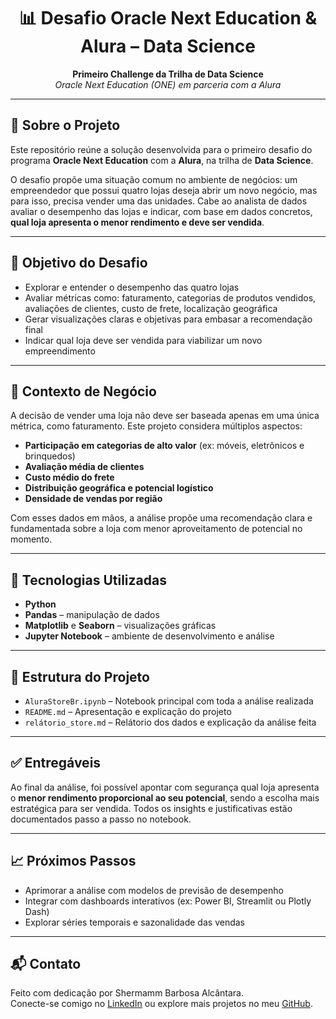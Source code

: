 <h1 align="center">📊 Desafio Oracle Next Education & Alura – Data Science</h1>

<p align="center">
  <strong>Primeiro Challenge da Trilha de Data Science</strong><br>
  <em>Oracle Next Education (ONE) em parceria com a Alura</em>
</p>

<hr>

<h2>🧠 Sobre o Projeto</h2>

<p>
  Este repositório reúne a solução desenvolvida para o primeiro desafio do programa <strong>Oracle Next Education</strong> com a <strong>Alura</strong>, na trilha de <strong>Data Science</strong>.
</p>

<p>
  O desafio propõe uma situação comum no ambiente de negócios: um empreendedor que possui quatro lojas deseja abrir um novo negócio, mas para isso, precisa vender uma das unidades. Cabe ao analista de dados avaliar o desempenho das lojas e indicar, com base em dados concretos, <strong>qual loja apresenta o menor rendimento e deve ser vendida</strong>.
</p>

<hr>

<h2>🎯 Objetivo do Desafio</h2>

<ul>
  <li>Explorar e entender o desempenho das quatro lojas</li>
  <li>Avaliar métricas como: faturamento, categorias de produtos vendidos, avaliações de clientes, custo de frete, localização geográfica</li>
  <li>Gerar visualizações claras e objetivas para embasar a recomendação final</li>
  <li>Indicar qual loja deve ser vendida para viabilizar um novo empreendimento</li>
</ul>

<hr>

<h2>💼 Contexto de Negócio</h2>

<p>
  A decisão de vender uma loja não deve ser baseada apenas em uma única métrica, como faturamento. Este projeto considera múltiplos aspectos:
</p>

<ul>
  <li><strong>Participação em categorias de alto valor</strong> (ex: móveis, eletrônicos e brinquedos)</li>
  <li><strong>Avaliação média de clientes</strong></li>
  <li><strong>Custo médio do frete</strong></li>
  <li><strong>Distribuição geográfica e potencial logístico</strong></li>
  <li><strong>Densidade de vendas por região</strong></li>
</ul>

<p>
  Com esses dados em mãos, a análise propõe uma recomendação clara e fundamentada sobre a loja com menor aproveitamento de potencial no momento.
</p>

<hr>

<h2>🚀 Tecnologias Utilizadas</h2>

<ul>
  <li><strong>Python</strong></li>
  <li><strong>Pandas</strong> – manipulação de dados</li>
  <li><strong>Matplotlib</strong> e <strong>Seaborn</strong> – visualizações gráficas</li>
  <li><strong>Jupyter Notebook</strong> – ambiente de desenvolvimento e análise</li>
</ul>

<hr>

<h2>📌 Estrutura do Projeto</h2>

<ul>
  <li><code>AluraStoreBr.ipynb</code> – Notebook principal com toda a análise realizada</li>
  <li><code>README.md</code> – Apresentação e explicação do projeto</li>
  <li><code>relátorio_store.md</code> – Relátorio dos dados e explicação da análise feita</li>
</ul>

<hr>

<h2>✅ Entregáveis</h2>

<p>
  Ao final da análise, foi possível apontar com segurança qual loja apresenta o <strong>menor rendimento proporcional ao seu potencial</strong>, sendo a escolha mais estratégica para ser vendida. Todos os insights e justificativas estão documentados passo a passo no notebook.
</p>

<hr>

<h2>📈 Próximos Passos</h2>

<ul>
  <li>Aprimorar a análise com modelos de previsão de desempenho</li>
  <li>Integrar com dashboards interativos (ex: Power BI, Streamlit ou Plotly Dash)</li>
  <li>Explorar séries temporais e sazonalidade das vendas</li>
</ul>

<hr>

<h2>📬 Contato</h2>

<p>
  Feito com dedicação por Shermamm Barbosa Alcântara.<br>
  Conecte-se comigo no <a href="https://www.linkedin.com/in/shermawn/">LinkedIn</a> ou explore mais projetos no meu <a href="https://github.com/Shermawns">GitHub</a>.
</p>
